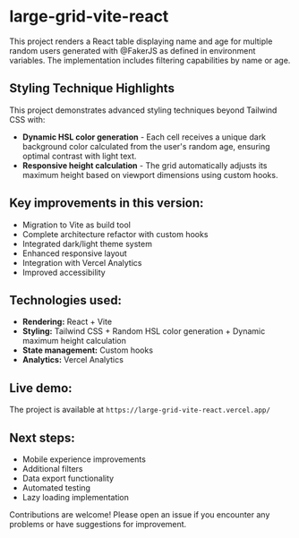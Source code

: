 # large-grid-vite-react

This project renders a React table displaying name and age for multiple random users generated with @FakerJS as defined in environment variables. The implementation includes filtering capabilities by name or age.

## Styling Technique Highlights

This project demonstrates advanced styling techniques beyond Tailwind CSS with:

- **Dynamic HSL color generation** - Each cell receives a unique dark background color calculated from the user's random age, ensuring optimal contrast with light text.
- **Responsive height calculation** - The grid automatically adjusts its maximum height based on viewport dimensions using custom hooks.

## Key improvements in this version:

- Migration to Vite as build tool
- Complete architecture refactor with custom hooks
- Integrated dark/light theme system
- Enhanced responsive layout
- Integration with Vercel Analytics
- Improved accessibility

## Technologies used:

- **Rendering:** React + Vite
- **Styling:** Tailwind CSS + Random HSL color generation + Dynamic maximum height calculation
- **State management:** Custom hooks
- **Analytics:** Vercel Analytics

## Live demo:

The project is available at `https://large-grid-vite-react.vercel.app/`

## Next steps:

- Mobile experience improvements
- Additional filters
- Data export functionality
- Automated testing
- Lazy loading implementation

Contributions are welcome! Please open an issue if you encounter any problems or have suggestions for improvement.
